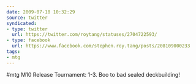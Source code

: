 ```yaml
---
date: 2009-07-18 10:32:29
source: twitter
syndicated:
- type: twitter
  url: https://twitter.com/roytang/statuses/2704722593/
- type: facebook
  url: https://www.facebook.com/stephen.roy.tang/posts/208109000233
tags:
- mtg
---
```


#mtg M10 Release Tournament: 1-3. Boo to bad sealed deckbuilding!